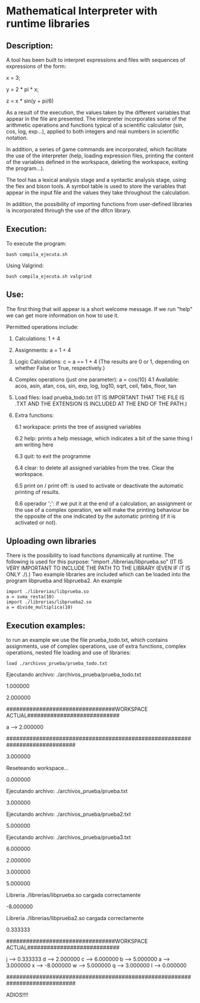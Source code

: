 # Mathematical Interpreter with runtime libraries

## Description:

A tool has been built to interpret expressions and files with sequences of expressions of the form:

x = 3;

y = 2 * pi * x; 

z = x * sin(y + pi/6)

As a result of the execution, the values taken by the different variables that appear in the file are presented. The interpreter incorporates some of the arithmetic operations and functions typical of a scientific calculator (sin, cos, log, exp...), applied to both integers and real numbers in scientific notation. 

In addition, a series of game commands are incorporated, which facilitate the use of the interpreter (help, loading expression files, printing the content of the variables defined in the workspace, deleting the workspace, exiting the program...).

The tool has a lexical analysis stage and a syntactic analysis stage, using the flex and bison tools. A symbol table is used to store the variables that appear in the input file and the values they take throughout the calculation. 

In addition, the possibility of importing functions from user-defined libraries is incorporated through the use of the dlfcn library.

## Execution:

To execute the program:

    bash compila_ejecuta.sh
    
Using Valgrind:

    bash compila_ejecuta.sh valgrind

## Use:
The first thing that will appear is a short welcome message. If we run "help" we can get more information on how to use it.


Permitted operations include:
1. Calculations: 1 + 4
2. Assignments: a = 1 + 4
3. Logic Calculations: c = a == 1 + 4 (The results are 0 or 1, depending on whether False or True, respectively.)
4. Complex operations (just one parameter): a = cos(10)
    4.1 Available: acos, asin, atan, cos, sin, exp, log, log10, sqrt, ceil, fabs, floor, tan
5. Load files: load prueba_todo.txt (IT IS IMPORTANT THAT THE FILE IS .TXT AND THE EXTENSION IS INCLUDED AT THE END OF THE PATH.)
6. Extra functions:
   
    6.1 workspace: prints the tree of assigned variables
   
    6.2 help: prints a help message, which indicates a bit of the same thing I am writing here
   
    6.3 quit: to exit the programme
   
    6.4 clear: to delete all assigned variables from the tree. Clear the workspace.
   
    6.5 print on / print off: is used to activate or deactivate the automatic printing of results.
   
    6.6 operador ';': if we put it at the end of a calculation, an assignment or the use of a complex operation, we will make the printing behaviour be the opposite of the one indicated by the automatic printing (if it is activated or not).

## Uploading own libraries
There is the possibility to load functions dynamically at runtime. The following is used for this purpose:
    "import ./librerias/libprueba.so"     (IT IS VERY IMPORTANT TO INCLUDE THE PATH TO THE LIBRARY (EVEN IF IT IS ONLY ./).)
Two example libraries are included which can be loaded into the program libprueba and libprueba2. An example

    import ./librerias/libprueba.so
    a = suma_resta(10)
    import ./librerias/libprueba2.so
    a = divide_multiplica(10)

## Execution examples:
to run an example we use the file prueba_todo.txt, which contains assignments, use of complex operations, use of extra functions, complex operations, nested file loading and use of libraries:

    load ./archivos_prueba/prueba_todo.txt

Ejecutando archivo: ./archivos_prueba/prueba_todo.txt

1.000000

2.000000

#################################WORKSPACE ACTUAL############################

a --> 2.000000  

#############################################################################

3.000000

Reseteando workspace... 

0.000000

Ejecutando archivo: ./archivos_prueba/prueba.txt
 
3.000000

Ejecutando archivo: ./archivos_prueba/prueba2.txt

5.000000

Ejecutando archivo: ./archivos_prueba/prueba3.txt

6.000000

2.000000

3.000000

5.000000

Libreria ./librerias/libprueba.so cargada correctamente

-8.000000

Libreria ./librerias/libprueba2.so cargada correctamente

0.333333

#################################WORKSPACE ACTUAL############################

j --> 0.333333  d --> 2.000000  c --> 6.000000  b --> 5.000000  a --> 3.000000  x --> -8.000000  w --> 5.000000  q --> 3.000000  l --> 0.000000  

#############################################################################

ADIOS!!!!

